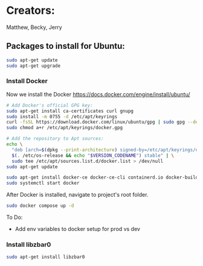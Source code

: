 # Creators:
Matthew, Becky, Jerry

## Packages to install for Ubuntu:
```bash
sudo apt-get update
sudo apt-get upgrade
```

### Install Docker
Now we install the Docker https://docs.docker.com/engine/install/ubuntu/
```bash
# Add Docker's official GPG key:
sudo apt-get install ca-certificates curl gnupg
sudo install -m 0755 -d /etc/apt/keyrings
curl -fsSL https://download.docker.com/linux/ubuntu/gpg | sudo gpg --dearmor -o /etc/apt/keyrings/docker.gpg
sudo chmod a+r /etc/apt/keyrings/docker.gpg

# Add the repository to Apt sources:
echo \
  "deb [arch=$(dpkg --print-architecture) signed-by=/etc/apt/keyrings/docker.gpg] https://download.docker.com/linux/ubuntu \
  $(. /etc/os-release && echo "$VERSION_CODENAME") stable" | \
  sudo tee /etc/apt/sources.list.d/docker.list > /dev/null
sudo apt-get update
```

```bash
sudo apt-get install docker-ce docker-ce-cli containerd.io docker-buildx-plugin docker-compose-plugin
sudo systemctl start docker
```

After Docker is installed, navigate to project's root folder.
```bash
sudo docker compose up -d
```

To Do:
- Add env variables to docker setup for prod vs dev

### Install libzbar0
```bash
sudo apt-get install libzbar0
```
